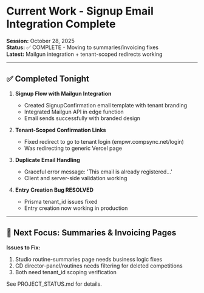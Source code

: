 # Current Work - Signup Email Integration Complete

**Session:** October 28, 2025  
**Status:** ✅ COMPLETE - Moving to summaries/invoicing fixes  
**Latest:** Mailgun integration + tenant-scoped redirects working

---

## ✅ Completed Tonight

1. **Signup Flow with Mailgun Integration**
   - Created SignupConfirmation email template with tenant branding
   - Integrated Mailgun API in edge function
   - Email sends successfully with branded design
   
2. **Tenant-Scoped Confirmation Links**
   - Fixed redirect to go to tenant login (empwr.compsync.net/login)
   - Was redirecting to generic Vercel page
   
3. **Duplicate Email Handling**
   - Graceful error message: 'This email is already registered...'
   - Client and server-side validation working

4. **Entry Creation Bug RESOLVED**
   - Prisma tenant_id issues fixed
   - Entry creation now working in production

---

## 🎯 Next Focus: Summaries & Invoicing Pages

**Issues to Fix:**
1. Studio routine-summaries page needs business logic fixes
2. CD director-panel/routines needs filtering for deleted competitions  
3. Both need tenant_id scoping verification

See PROJECT_STATUS.md for details.

